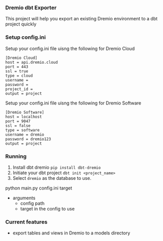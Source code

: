 ### Dremio dbt Exporter
This project will help you export an existing Dremio environment to a dbt project quickly


### Setup config.ini
Setup your config.ini file uisng the following for Dremio Cloud
``` 
[Dremio Cloud]
host = api.dremio.cloud
port = 443
ssl = true
type = cloud
username =
password =
project_id =
output = project
```
Setup your config.ini file uisng the following for Dremio Software

```
[Dremio Software]
host = localhost
port = 9047
ssl = false
type = software
username = dremio
password = dremio123
output = project
```

### Running
1. Install dbt dremio `pip install dbt-dremio`
2. Initiate your dbt project `dbt init <project_name>`
3. Select `dremio` as the database to use.

python main.py config.ini target

- arguments
  - config path
  - target in the config to use

### Current features

- export tables and views in Dremio to a models directory